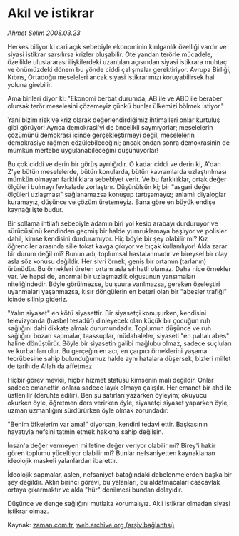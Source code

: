 # Akıl ve istikrar

*Ahmet Selim 2008.03.23*

<tr><td class="metin" colspan="2" style="padding-top: 20px; padding-left: 5px; padding-right: 10px;">Herkes biliyor ki cari açık sebebiyle ekonominin kırılganlık özelliği vardır ve siyasi istikrar sarsılırsa krizler oluşabilir. Öte yandan terörle mücadele, özellikle uluslararası ilişkilerdeki uzantıları açısından siyasi istikrara muhtaç ve önümüzdeki dönem bu yönde ciddi çalışmalar gerektiriyor. Avrupa Birliği, Kıbrıs, Ortadoğu meseleleri ancak siyasi istikrarımızı koruyabilirsek hal yoluna girebilir.</td></tr><tr><td class="metin" colspan="2" style="padding-top: 20px; padding-left: 5px; padding-right: 10px;"><p>Ama birileri diyor ki: "Ekonomi berbat durumda; AB ile ve ABD ile beraber olursak terör meselesini çözemeyiz çünkü bunlar ülkemizi bölmek istiyor."
<p>Yani bizim risk ve kriz olarak değerlendirdiğimiz ihtimalleri onlar kurtuluş gibi görüyor! Ayrıca demokrasi'yi de öncelikli saymıyorlar; meselelerin çözümünü demokrasi içinde gerçekleştirmeyi değil, meselelerin demokrasiye rağmen çözülebileceğini; ancak ondan sonra demokrasinin de mümkün mertebe uygulanabileceğini düşünüyorlar!
<p>Bu çok ciddi ve derin bir görüş ayrılığıdır. O kadar ciddi ve derin ki, A'dan Z'ye bütün meselelerde, bütün konularda, bütün kavramlarda uzlaştırılması mümkün olmayan farklılıklara sebebiyet verir. Ve bu farklılıklar, ortak değer ölçüleri bulmayı fevkalade zorlaştırır. Düşünülsün ki; bir "asgari değer ölçüleri uzlaşması" sağlanamazsa konuşup tartışamayız; anlamlı diyaloglar kuramayız, düşünce ve çözüm üretemeyiz. Bana göre en büyük endişe kaynağı işte budur. 
<p>Bir sollama ihtilafı sebebiyle adamın biri yol kesip arabayı durduruyor ve sürücüsünü kendinden geçmiş bir halde yumruklamaya başlıyor ve polisler dahil, kimse kendisini durduramıyor. Hiç böyle bir şey olabilir mi? Kız öğrenciler arasında sille tokat kavga çıkıyor ve bıçak kullanılıyor! Akla zarar bir durum değil mi? Bunun adı, toplumsal hastalanmadır ve bireysel bir olay asla söz konusu değildir. Her sivri örnek, geniş bir ortamın (tarlanın) ürünüdür. Bu örnekleri üreten ortam asla sıhhatli olamaz. Daha nice örnekler var. Ve hepsi de, anormal bir uzlaşmazlık olgusunun yansımaları niteliğindedir. Böyle görülmezse, bu şuura varılmazsa, gereken özeleştiri uyanmaları yaşanmazsa, kısır döngülerin en beteri olan bir "abesler trafiği" içinde silinip gideriz.
<p>"Yalın siyaset" en kötü siyasettir. Bir siyasetçi konuşurken, kendisini televizyonda (hasbel tesadüf) dinleyecek olan küçük bir çocuğun ruh sağlığını dahi dikkate almak durumundadır. Toplumun düşünce ve ruh sağlığını bozan sapmalar, taassuplar, müdahaleler, siyaseti "en pahalı abes" haline dönüştürür. Böyle bir siyasetin galibi mağlubu olmaz, sadece suçluları ve kurbanları olur. Bu gerçeğin en acı, en çarpıcı örneklerini yaşama tecrübesine sahip bulunduğumuz halde aynı hatalara düşersek, bizleri millet de tarih de Allah da affetmez. 
<p>Hiçbir görev mevkii, hiçbir hizmet statüsü kimsenin malı değildir. Onlar sadece emanettir, onlara sadece layık olmaya çalışılır. Her emanet bir ahd ile üstlenilir (deruhte edilir). Ben şu satırları yazarken öyleyim; okuyucu okurken öyle, öğretmen ders verirken öyle, siyasetçi siyaset yaparken öyle, uzman uzmanlığını sürdürürken öyle olmak zorundadır.
<p>"Benim öfkelerim var ama!" diyorsan, kendini tedavi ettir. Başkasının hayatıyla nefsini tatmin etmek hakkına sahip değilsin.
<p>İnsan'a değer vermeyen milletine değer veriyor olabilir mi? Birey'i hakir gören toplumu yüceltiyor olabilir mi? Bunlar nefsaniyetten kaynaklanan ideolojik maskeli yalanlardan ibarettir.
<p>İdeolojik sapmalar, aslen, nefsaniyet batağındaki debelenmelerden başka bir şey değildir. Aklın birinci görevi, bu yalanları, bu aldatmacaları cascavlak ortaya çıkarmaktır ve akla "hür" denilmesi bundan dolayıdır.
<p>Düşünce ve denge sağlığını mutlaka korumalıyız. Akli istikrar olmadan siyasi istikrar olmaz.<br/></p></p></p></p></p></p></p></p></p></p></td></tr>

Kaynak: [zaman.com.tr](http://zaman.com.tr/yazar.do?yazino=667932), [web.archive.org (arşiv bağlantısı)](http://web.archive.org/web/20080423061722/http://www.zaman.com.tr:80/yazar.do?yazino=667932)
